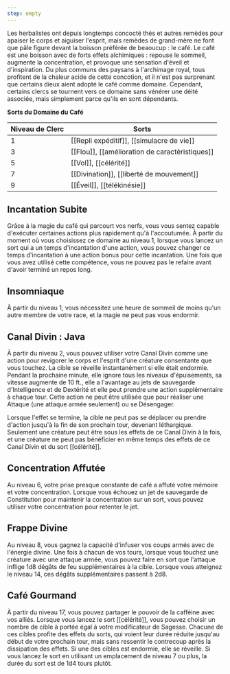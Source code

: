 ```yaml
---
step: empty
---
```

Les herbalistes ont depuis longtemps concocté thés et autres remèdes pour apaiser le corps et aiguiser l'esprit, mais remèdes de grand-mère ne font que pâle figure devant la boisson préférée de beaoucup : le café. Le café est une boisson avec de forts effets alchimiques : repouse le sommeil, augmente la concentration, et provoque une sensation d'éveil et d'inspiration. Du plus communs des paysans à l'archimage royal, tous profitent de la chaleur acide de cette concotion, et il n'est pas surprenant que certains dieux aient adopté le café comme domaine. Cependant, certains clercs se tournent vers ce domaine sans vénérer une déité associée, mais simplement parce qu'ils en sont dépendants.

**Sorts du Domaine du Café**

| Niveau de Clerc | Sorts                                          |
| --------------- | ---------------------------------------------- |
| 1               | [[Repli expéditif]], [[simulacre de vie]]      |
| 3               | [[Flou]], [[amélioration de caractéristiques]] |
| 5               | [[Vol]], [[célérité]]                          |
| 7               | [[Divination]], [[liberté de mouvement]]       |
| 9               | [[Éveil]], [[télékinésie]]                     |

## Incantation Subite

Grâce à la magie du café qui parcourt vos nerfs, vous vous sentez capable d'exécuter certaines actions plus rapidement qu'à l'accoutumée. À partir du moment où vous choisissez ce domaine au niveau 1, lorsque vous lancez un sort qui a un temps d'incantation d'une action, vous pouvez changer ce temps d'incantation à une action bonus pour cette incantation. Une fois que vous avez utilisé cette compétence, vous ne pouvez pas le refaire avant d'avoir terminé un repos long.

## Insomniaque

À partir du niveau 1, vous nécessitez une heure de sommeil de moins qu'un autre membre de votre race, et la magie ne peut pas vous endormir.

## Canal Divin : Java

À partir du niveau 2, vous pouvez utiliser votre Canal Divin comme une action pour revigorer le corps et l'esprit d'une créature consentante que vous touchez. La cible se réveille instantanément si elle était endormie. Pendant la prochaine minute, elle ignore tous les niveaux d'épuisements, sa vitesse augmente de 10 ft., elle a l'avantage au jets de sauvegarde d'Intelligence et de Dextérité et elle peut prendre une action supplémentaire à chaque tour. Cette action ne peut être utilisée que pour réaliser une Attaque (une attaque armée seulement) ou se Désengager.

Lorsque l'effet se termine, la cible ne peut pas se déplacer ou prendre d'action jusqu'à la fin de son prochain tour, devenant léthargique. Seulement une créature peut être sous les effets de ce Canal Divin à la fois, et une créature ne peut pas bénéficier en même temps des effets de ce Canal Divin et du sort [[célérité]].

## Concentration Affutée

Au niveau 6, votre prise presque constante de café a affuté votre mémoire et votre concentration. Lorsque vous échouez un jet de sauvegarde de Constitution pour maintenir la concentration sur un sort, vous pouvez utiliser votre concentration pour retenter le jet.

## Frappe Divine

Au niveau 8, vous gagnez la capacité d'infuser vos coups armés avec de l'énergie divine. Une fois à chacun de vos tours, lorsque vous touchez une créature avec une attaque armée, vous pouvez faire en sort que l'attaque inflige 1d8 dégâts de feu supplémentaires à la cible. Lorsque vous atteignez le niveau 14, ces dégâts supplémentaires passent à 2d8.

## Café Gourmand
À partir du niveau 17, vous pouvez partager le pouvoir de la cafféine avec vos alliés. Lorsque vous lancez le sort [[célérité]], vous pouvez choisir un nombre de cible à portée égal à votre modificateur de Sagesse. Chacune de ces cibles profite des effets du sorts, qui voient leur durée réduite jusqu'au début de votre prochain tour, mais sans ressentir le contrecoup après la dissipation des effets. Si une des cibles est endormie, elle se réveille. Si vous lancez le sort en utilisant un emplacement de niveau 7 ou plus, la durée du sort est de 1d4 tours plutôt.

